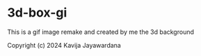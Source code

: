 # 3d-box-gi

This is a gif image remake and created by me 
the 3d background

Copyright (c) 2024 Kavija Jayawardana
